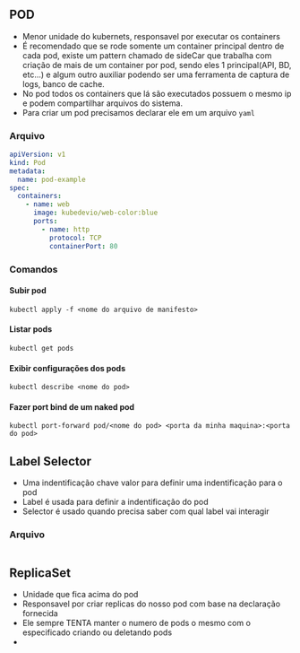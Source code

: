 ## POD 
- Menor unidade do kubernets, responsavel por executar os containers 
- É recomendado que se rode somente um container principal dentro de cada pod, existe um pattern chamado de sideCar que trabalha com criação de mais de um container por pod, sendo eles 1 principal(API, BD, etc...) e algum outro auxiliar podendo ser uma ferramenta de captura de logs, banco de cache. 
- No pod todos os containers que lá são executados possuem o mesmo ip e podem compartilhar arquivos do sistema.
- Para criar um pod precisamos declarar ele em um arquivo `yaml`
### Arquivo
```yaml
apiVersion: v1
kind: Pod
metadata:
  name: pod-example
spec:
  containers:
    - name: web
      image: kubedevio/web-color:blue
      ports:
        - name: http
          protocol: TCP
          containerPort: 80
```
### Comandos 
#### Subir pod
`kubectl apply -f <nome do arquivo de manifesto>`
#### Listar pods 
`kubectl get pods`
#### Exibir configurações dos pods
`kubectl describe <nome do pod>`
#### Fazer port bind de um naked pod
`kubectl port-forward pod/<nome do pod> <porta da minha maquina>:<porta do pod>`
## Label Selector 
- Uma indentificação chave valor para definir uma indentificação para o pod 
- Label é usada para definir a indentificação do pod 
- Selector é usado quando precisa saber com qual label vai interagir 
### Arquivo
```yaml


```

## ReplicaSet 
- Unidade que fica acima do pod
- Responsavel por criar replicas do nosso pod com base na declaração fornecida 
- Ele sempre TENTA manter o numero de pods o mesmo com o especificado criando ou deletando pods
- 